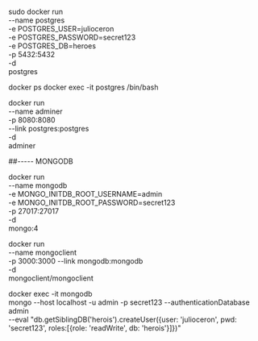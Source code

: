 sudo docker run \
--name postgres \
-e POSTGRES_USER=julioceron \
-e POSTGRES_PASSWORD=secret123 \
-e POSTGRES_DB=heroes \
-p 5432:5432 \
-d \
postgres


docker ps
docker exec -it postgres /bin/bash

docker run \
    --name adminer \
    -p 8080:8080 \
    --link postgres:postgres \
    -d \
    adminer

##----- MONGODB

docker run \
    --name mongodb \
    -e MONGO_INITDB_ROOT_USERNAME=admin \
    -e MONGO_INITDB_ROOT_PASSWORD=secret123 \
    -p 27017:27017 \
    -d \
    mongo:4

docker run \
--name mongoclient \
-p 3000:3000
--link mongodb:mongodb \
-d \
mongoclient/mongoclient


docker exec -it mongodb \
mongo --host localhost -u admin -p secret123 --authenticationDatabase admin \
--eval "db.getSiblingDB('herois').createUser({user: 'julioceron', pwd: 'secret123', roles:[{role: 'readWrite', db: 'herois'}]})"